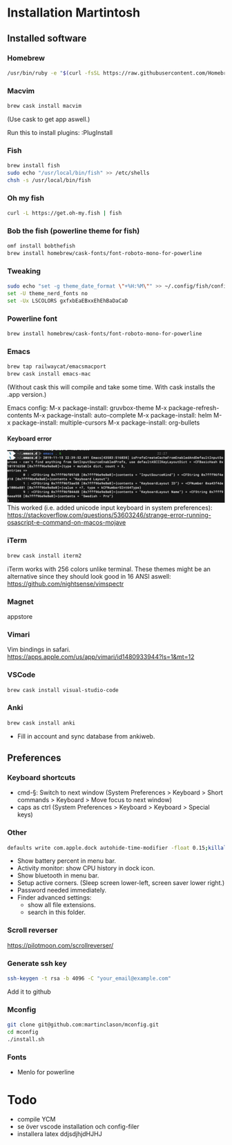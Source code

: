 # Installation Martintosh

## Installed software

### Homebrew
```bash
/usr/bin/ruby -e "$(curl -fsSL https://raw.githubusercontent.com/Homebrew/install/master/install)")
```

### Macvim
```bash
brew cask install macvim
```
(Use cask to get app aswell.)

Run this to install plugins:
:PlugInstall

### Fish
```bash
brew install fish
sudo echo "/usr/local/bin/fish" >> /etc/shells
chsh -s /usr/local/bin/fish
```

### Oh my fish
```bash
curl -L https://get.oh-my.fish | fish
```

### Bob the fish (powerline theme for fish)
```bash
omf install bobthefish
brew install homebrew/cask-fonts/font-roboto-mono-for-powerline
```
### Tweaking
```bash
sudo echo "set -g theme_date_format \"+%H:%M\"" >> ~/.config/fish/config.fish
set -U theme_nerd_fonts no
set -Ux LSCOLORS gxfxbEaEBxxEhEhBaDaCaD
```

### Powerline font

```bash
brew install homebrew/cask-fonts/font-roboto-mono-for-powerline
```

### Emacs
```bash
brew tap railwaycat/emacsmacport
brew cask install emacs-mac
```
(Without cask this will compile and take some time. With cask installs the .app version.)

Emacs config:
M-x package-install: gruvbox-theme
M-x package-refresh-contents
M-x package-install: auto-complete
M-x package-install: helm
M-x package-install: multiple-cursors
M-x package-install: org-bullets


#### Keyboard error
![isPrefsCreateCacheFromEnabledAndDefaultInputSources...](emacs_error.png)
This worked (i.e. added unicode input keyboard in system preferences):
https://stackoverflow.com/questions/53603246/strange-error-running-osascript-e-command-on-macos-mojave


### iTerm
```bash
brew cask install iterm2
```
iTerm works with 256 colors unlike terminal.
These themes might be an alternative since they should look good in 16 ANSI aswell:
https://github.com/nightsense/vimspectr

### Magnet
appstore

### Vimari
Vim bindings in safari.
https://apps.apple.com/us/app/vimari/id1480933944?ls=1&mt=12

### VSCode
```bash
brew cask install visual-studio-code
```

### Anki
```bash
brew cask install anki
```
- Fill in account and sync database from ankiweb.

## Preferences
### Keyboard shortcuts
- cmd-§: Switch to next window (System Preferences > Keyboard > Short commands > Keyboard > Move focus to next window)
- caps as ctrl (System Preferences > Keyboard > Keyboard > Special keys)
### Other
```bash
defaults write com.apple.dock autohide-time-modifier -float 0.15;killall Dock
```
- Show battery percent in menu bar.
- Activity monitor: show CPU history in dock icon.
- Show bluetooth in menu bar.
- Setup active corners. (Sleep screen lower-left, screen saver lower right.)
- Password needed immediately.
- Finder advanced settings:
    - show all file extensions.
    - search in this folder.

### Scroll reverser
https://pilotmoon.com/scrollreverser/

### Generate ssh key
```bash
ssh-keygen -t rsa -b 4096 -C "your_email@example.com"
```
Add it to github

### Mconfig
```bash
git clone git@github.com:martinclason/mconfig.git
cd mconfig
./install.sh
```

### Fonts
- Menlo for powerline


# Todo
- compile YCM
- se över vscode installation och config-filer
- installera latex
ddjsdjhjdHJHJ
